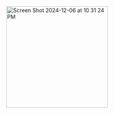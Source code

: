 <img width="266" alt="Screen Shot 2024-12-06 at 10 31 24 PM" src="https://github.com/user-attachments/assets/01a1a835-8fba-4404-bf96-60e38f1419a5">
